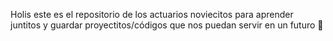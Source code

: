 Holis este es el repositorio de los actuarios noviecitos para aprender juntitos y guardar proyectitos/códigos que nos puedan servir en un futuro 💋
